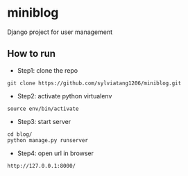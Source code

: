 # miniblog
Django project for user management
## How to run
- Step1: clone the repo
```
git clone https://github.com/sylviatang1206/miniblog.git
```

- Step2: activate python virtualenv
```
source env/bin/activate
```

- Step3: start server

```
cd blog/
python manage.py runserver
```

- Step4: open url in browser

```
http://127.0.0.1:8000/
```

